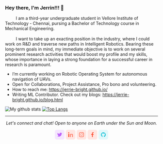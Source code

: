 ### Hey there, I'm Jerrin!!! 👋
  &nbsp;&nbsp;&nbsp;&nbsp;&nbsp;&nbsp;&nbsp;&nbsp;&nbsp;I am a third-year undergraduate student in Vellore Institute of Technology - Chennai, pursing a Bachelor of Technology course in Mechanical Engineering.
 <br><br>&nbsp;&nbsp;&nbsp;&nbsp;&nbsp;&nbsp;&nbsp;&nbsp;&nbsp;I want to take up an exacting position in the industry, where I could work on R&D and traverse new paths in Intelligent Robotics. Bearing these long-term goals in mind, my immediate objective is to work on several prominent research activities that would boost my profile and my skills, whose importance in laying a strong foundation for a successful career in research is paramount.

- I’m currently working on Robotic Operating System for autonomous navigation of UAVs.
- Open for Collaborations, Project Assistance, Pro bono and volunteering.
- How to reach me: https://jerrie-bright.github.io/
- Writing ML Contributor. Check out my blogs: https://jerrie-bright.github.io/blog.html

![My github stats](https://github-readme-stats.vercel.app/api?username=jerrie-bright&show_icons=true)
[![Top Langs](https://github-readme-stats.vercel.app/api/top-langs/?username=anuraghazra&layout=compact)](https://github.com/anuraghazra/github-readme-stats)

<hr>
<p align="center">
  <i>Let's connect and chat! Open to anyone on Earth under the Sun and Moon.</i>
  <p align="center">
      <a href="https://twitter.com/Jerrie_25" alt="Twitter"><img src="https://github.com/jerrie-bright/jerrie-bright/blob/main/image/twitter.png"></a>
      <a href="https://www.linkedin.com/in/jerriebright/" alt="Linkedin"><img src="https://github.com/jerrie-bright/jerrie-bright/blob/main/image/linkedin.png"></a>
      <a href="https://www.instagram.com/jerrie_25/" alt="Instagram"><img src="https://github.com/jerrie-bright/jerrie-bright/blob/main/image/insta.png"></a>
      <a href="https://m.facebook.com/jerrin.jerrin.5891?ref=bookmarks" alt="Facebook"><img src="https://github.com/jerrie-bright/jerrie-bright/blob/main/image/facebook.png"></a>
      <a href="https://github.com/jerrie-bright" alt="GitHub"><img src="https://github.com/jerrie-bright/jerrie-bright/blob/main/image/github.png"></a>
  </p>
</p>
